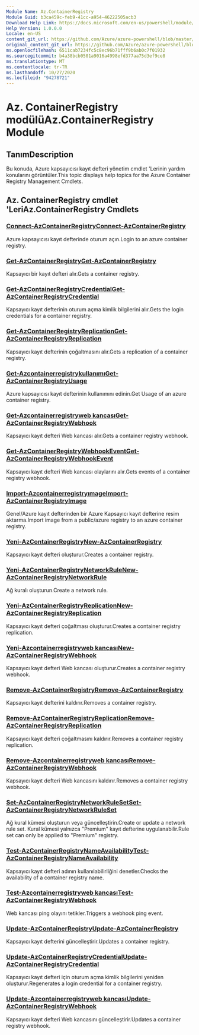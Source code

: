 ```yaml
---
Module Name: Az.ContainerRegistry
Module Guid: b3ca459c-feb9-41cc-a954-46222505acb3
Download Help Link: https://docs.microsoft.com/en-us/powershell/module/az.containerregistry
Help Version: 1.0.0.0
Locale: en-US
content_git_url: https://github.com/Azure/azure-powershell/blob/master/src/ContainerRegistry/ContainerRegistry/help/Az.ContainerRegistry.md
original_content_git_url: https://github.com/Azure/azure-powershell/blob/master/src/ContainerRegistry/ContainerRegistry/help/Az.ContainerRegistry.md
ms.openlocfilehash: 6511cab7234fc5c8ec96b71fff9b6ab0c7f01932
ms.sourcegitcommit: b4a38bcb0501a9016a4998efd377aa75d3ef9ce8
ms.translationtype: MT
ms.contentlocale: tr-TR
ms.lasthandoff: 10/27/2020
ms.locfileid: "94278721"
---
```

# <span data-ttu-id="957eb-101">Az. ContainerRegistry modülü</span><span class="sxs-lookup"><span data-stu-id="957eb-101">Az.ContainerRegistry Module</span></span>
## <span data-ttu-id="957eb-102">Tanım</span><span class="sxs-lookup"><span data-stu-id="957eb-102">Description</span></span>
<span data-ttu-id="957eb-103">Bu konuda, Azure kapsayıcısı kayıt defteri yönetim cmdlet 'Lerinin yardım konularını görüntüler.</span><span class="sxs-lookup"><span data-stu-id="957eb-103">This topic displays help topics for the Azure Container Registry Management Cmdlets.</span></span>

## <span data-ttu-id="957eb-104">Az. ContainerRegistry cmdlet 'Leri</span><span class="sxs-lookup"><span data-stu-id="957eb-104">Az.ContainerRegistry Cmdlets</span></span>
### [<span data-ttu-id="957eb-105">Connect-AzContainerRegistry</span><span class="sxs-lookup"><span data-stu-id="957eb-105">Connect-AzContainerRegistry</span></span>](Connect-AzContainerRegistry.md)
<span data-ttu-id="957eb-106">Azure kapsayıcısı kayıt defterinde oturum açın.</span><span class="sxs-lookup"><span data-stu-id="957eb-106">Login to an azure container registry.</span></span>

### [<span data-ttu-id="957eb-107">Get-AzContainerRegistry</span><span class="sxs-lookup"><span data-stu-id="957eb-107">Get-AzContainerRegistry</span></span>](Get-AzContainerRegistry.md)
<span data-ttu-id="957eb-108">Kapsayıcı bir kayıt defteri alır.</span><span class="sxs-lookup"><span data-stu-id="957eb-108">Gets a container registry.</span></span>

### [<span data-ttu-id="957eb-109">Get-AzContainerRegistryCredential</span><span class="sxs-lookup"><span data-stu-id="957eb-109">Get-AzContainerRegistryCredential</span></span>](Get-AzContainerRegistryCredential.md)
<span data-ttu-id="957eb-110">Kapsayıcı kayıt defterinin oturum açma kimlik bilgilerini alır.</span><span class="sxs-lookup"><span data-stu-id="957eb-110">Gets the login credentials for a container registry.</span></span>

### [<span data-ttu-id="957eb-111">Get-AzContainerRegistryReplication</span><span class="sxs-lookup"><span data-stu-id="957eb-111">Get-AzContainerRegistryReplication</span></span>](Get-AzContainerRegistryReplication.md)
<span data-ttu-id="957eb-112">Kapsayıcı kayıt defterinin çoğaltmasını alır.</span><span class="sxs-lookup"><span data-stu-id="957eb-112">Gets a replication of a container registry.</span></span>

### [<span data-ttu-id="957eb-113">Get-Azcontainerregistrykullanımı</span><span class="sxs-lookup"><span data-stu-id="957eb-113">Get-AzContainerRegistryUsage</span></span>](Get-AzContainerRegistryUsage.md)
<span data-ttu-id="957eb-114">Azure kapsayıcısı kayıt defterinin kullanımını edinin.</span><span class="sxs-lookup"><span data-stu-id="957eb-114">Get Usage of an azure container registry.</span></span>

### [<span data-ttu-id="957eb-115">Get-Azcontainerregistryweb kancası</span><span class="sxs-lookup"><span data-stu-id="957eb-115">Get-AzContainerRegistryWebhook</span></span>](Get-AzContainerRegistryWebhook.md)
<span data-ttu-id="957eb-116">Kapsayıcı kayıt defteri Web kancası alır.</span><span class="sxs-lookup"><span data-stu-id="957eb-116">Gets a container registry webhook.</span></span>

### [<span data-ttu-id="957eb-117">Get-AzContainerRegistryWebhookEvent</span><span class="sxs-lookup"><span data-stu-id="957eb-117">Get-AzContainerRegistryWebhookEvent</span></span>](Get-AzContainerRegistryWebhookEvent.md)
<span data-ttu-id="957eb-118">Kapsayıcı kayıt defteri Web kancası olaylarını alır.</span><span class="sxs-lookup"><span data-stu-id="957eb-118">Gets events of a container registry webhook.</span></span>

### [<span data-ttu-id="957eb-119">Import-Azcontainerregistryımage</span><span class="sxs-lookup"><span data-stu-id="957eb-119">Import-AzContainerRegistryImage</span></span>](Import-AzContainerRegistryImage.md)
<span data-ttu-id="957eb-120">Genel/Azure kayıt defterinden bir Azure Kapsayıcı kayıt defterine resim aktarma.</span><span class="sxs-lookup"><span data-stu-id="957eb-120">Import image from a public/azure registry to an azure container registry.</span></span>

### [<span data-ttu-id="957eb-121">Yeni-AzContainerRegistry</span><span class="sxs-lookup"><span data-stu-id="957eb-121">New-AzContainerRegistry</span></span>](New-AzContainerRegistry.md)
<span data-ttu-id="957eb-122">Kapsayıcı kayıt defteri oluşturur.</span><span class="sxs-lookup"><span data-stu-id="957eb-122">Creates a container registry.</span></span>

### [<span data-ttu-id="957eb-123">Yeni-AzContainerRegistryNetworkRule</span><span class="sxs-lookup"><span data-stu-id="957eb-123">New-AzContainerRegistryNetworkRule</span></span>](New-AzContainerRegistryNetworkRule.md)
<span data-ttu-id="957eb-124">Ağ kuralı oluşturun.</span><span class="sxs-lookup"><span data-stu-id="957eb-124">Create a network rule.</span></span>

### [<span data-ttu-id="957eb-125">Yeni-AzContainerRegistryReplication</span><span class="sxs-lookup"><span data-stu-id="957eb-125">New-AzContainerRegistryReplication</span></span>](New-AzContainerRegistryReplication.md)
<span data-ttu-id="957eb-126">Kapsayıcı kayıt defteri çoğaltması oluşturur.</span><span class="sxs-lookup"><span data-stu-id="957eb-126">Creates a container registry replication.</span></span>

### [<span data-ttu-id="957eb-127">Yeni-Azcontainerregistryweb kancası</span><span class="sxs-lookup"><span data-stu-id="957eb-127">New-AzContainerRegistryWebhook</span></span>](New-AzContainerRegistryWebhook.md)
<span data-ttu-id="957eb-128">Kapsayıcı kayıt defteri Web kancası oluşturur.</span><span class="sxs-lookup"><span data-stu-id="957eb-128">Creates a container registry webhook.</span></span>

### [<span data-ttu-id="957eb-129">Remove-AzContainerRegistry</span><span class="sxs-lookup"><span data-stu-id="957eb-129">Remove-AzContainerRegistry</span></span>](Remove-AzContainerRegistry.md)
<span data-ttu-id="957eb-130">Kapsayıcı kayıt defterini kaldırır.</span><span class="sxs-lookup"><span data-stu-id="957eb-130">Removes a container registry.</span></span>

### [<span data-ttu-id="957eb-131">Remove-AzContainerRegistryReplication</span><span class="sxs-lookup"><span data-stu-id="957eb-131">Remove-AzContainerRegistryReplication</span></span>](Remove-AzContainerRegistryReplication.md)
<span data-ttu-id="957eb-132">Kapsayıcı kayıt defteri çoğaltmasını kaldırır.</span><span class="sxs-lookup"><span data-stu-id="957eb-132">Removes a container registry replication.</span></span>

### [<span data-ttu-id="957eb-133">Remove-Azcontainerregistryweb kancası</span><span class="sxs-lookup"><span data-stu-id="957eb-133">Remove-AzContainerRegistryWebhook</span></span>](Remove-AzContainerRegistryWebhook.md)
<span data-ttu-id="957eb-134">Kapsayıcı kayıt defteri Web kancasını kaldırır.</span><span class="sxs-lookup"><span data-stu-id="957eb-134">Removes a container registry webhook.</span></span>

### [<span data-ttu-id="957eb-135">Set-AzContainerRegistryNetworkRuleSet</span><span class="sxs-lookup"><span data-stu-id="957eb-135">Set-AzContainerRegistryNetworkRuleSet</span></span>](Set-AzContainerRegistryNetworkRuleSet.md)
<span data-ttu-id="957eb-136">Ağ kural kümesi oluşturun veya güncelleştirin.</span><span class="sxs-lookup"><span data-stu-id="957eb-136">Create or update a network rule set.</span></span> <span data-ttu-id="957eb-137">Kural kümesi yalnızca "Premium" kayıt defterine uygulanabilir.</span><span class="sxs-lookup"><span data-stu-id="957eb-137">Rule set can only be applied to "Premium" registry.</span></span>

### [<span data-ttu-id="957eb-138">Test-AzContainerRegistryNameAvailability</span><span class="sxs-lookup"><span data-stu-id="957eb-138">Test-AzContainerRegistryNameAvailability</span></span>](Test-AzContainerRegistryNameAvailability.md)
<span data-ttu-id="957eb-139">Kapsayıcı kayıt defteri adının kullanılabilirliğini denetler.</span><span class="sxs-lookup"><span data-stu-id="957eb-139">Checks the availability of a container registry name.</span></span>

### [<span data-ttu-id="957eb-140">Test-Azcontainerregistryweb kancası</span><span class="sxs-lookup"><span data-stu-id="957eb-140">Test-AzContainerRegistryWebhook</span></span>](Test-AzContainerRegistryWebhook.md)
<span data-ttu-id="957eb-141">Web kancası ping olayını tetikler.</span><span class="sxs-lookup"><span data-stu-id="957eb-141">Triggers a webhook ping event.</span></span>

### [<span data-ttu-id="957eb-142">Update-AzContainerRegistry</span><span class="sxs-lookup"><span data-stu-id="957eb-142">Update-AzContainerRegistry</span></span>](Update-AzContainerRegistry.md)
<span data-ttu-id="957eb-143">Kapsayıcı kayıt defterini güncelleştirir.</span><span class="sxs-lookup"><span data-stu-id="957eb-143">Updates a container registry.</span></span>

### [<span data-ttu-id="957eb-144">Update-AzContainerRegistryCredential</span><span class="sxs-lookup"><span data-stu-id="957eb-144">Update-AzContainerRegistryCredential</span></span>](Update-AzContainerRegistryCredential.md)
<span data-ttu-id="957eb-145">Kapsayıcı kayıt defteri için oturum açma kimlik bilgilerini yeniden oluşturur.</span><span class="sxs-lookup"><span data-stu-id="957eb-145">Regenerates a login credential for a container registry.</span></span>

### [<span data-ttu-id="957eb-146">Update-Azcontainerregistryweb kancası</span><span class="sxs-lookup"><span data-stu-id="957eb-146">Update-AzContainerRegistryWebhook</span></span>](Update-AzContainerRegistryWebhook.md)
<span data-ttu-id="957eb-147">Kapsayıcı kayıt defteri Web kancasını güncelleştirir.</span><span class="sxs-lookup"><span data-stu-id="957eb-147">Updates a container registry webhook.</span></span>

